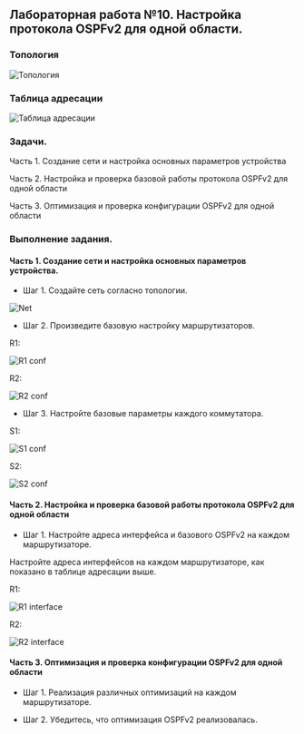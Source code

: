 ## Лабораторная работа №10. Настройка протокола OSPFv2 для одной области.

### Топология

![Топология](https://github.com/Shure0407/Network_engineer/assets/162669909/f55b4d10-d7c4-47ad-b3c9-f67b7972a97c)

### Таблица адресации

![Таблица адресации](https://github.com/Shure0407/Network_engineer/assets/162669909/1d4e1819-a028-47c4-9dd0-f8be9c8ab0df)

### Задачи.

Часть 1. Создание сети и настройка основных параметров устройства

Часть 2. Настройка и проверка базовой работы протокола  OSPFv2 для одной области

Часть 3. Оптимизация и проверка конфигурации OSPFv2 для одной области

### Выполнение задания.

#### Часть 1. Создание сети и настройка основных параметров устройства.

- Шаг 1. Создайте сеть согласно топологии.

![Net](https://github.com/Shure0407/Network_engineer/assets/162669909/bfd8f446-3ef2-4c21-99a5-7521bf09ea86)

- Шаг 2. Произведите базовую настройку маршрутизаторов.

R1:

![R1 conf](https://github.com/Shure0407/Network_engineer/assets/162669909/29683091-0a05-4eb3-84a1-5b7f929920b5)

R2:

![R2 conf](https://github.com/Shure0407/Network_engineer/assets/162669909/d6b4e517-163f-439c-b8df-fa38167cb34a)

- Шаг 3. Настройте базовые параметры каждого коммутатора.

S1:

![S1 conf](https://github.com/Shure0407/Network_engineer/assets/162669909/2c164633-47fd-4477-ac0a-82c48eddc324)

S2:

![S2 conf](https://github.com/Shure0407/Network_engineer/assets/162669909/b77e7e19-846f-4b77-b7dc-c3a381272ba4)

#### Часть 2. Настройка и проверка базовой работы протокола OSPFv2 для одной области

- Шаг 1. Настройте адреса интерфейса и базового OSPFv2 на каждом маршрутизаторе.

Настройте адреса интерфейсов на каждом маршрутизаторе, как показано в таблице адресации выше.

R1:

![R1 interface](https://github.com/Shure0407/Network_engineer/assets/162669909/017dc798-3152-4d65-b1b1-1cc1cfb1c45e)

R2:

![R2 interface](https://github.com/Shure0407/Network_engineer/assets/162669909/289d6c01-46f9-4baa-b0a9-16c09869c1a1)


#### Часть 3. Оптимизация и проверка конфигурации OSPFv2 для одной области

- Шаг 1. Реализация различных оптимизаций на каждом маршрутизаторе.


- Шаг 2. Убедитесь, что оптимизация OSPFv2 реализовалась.









